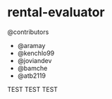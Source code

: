 # rental-evaluator

@contributors

- @aramay
- @kenchlo99
- @joviandev
- @bamche
- @atb2119

TEST TEST TEST